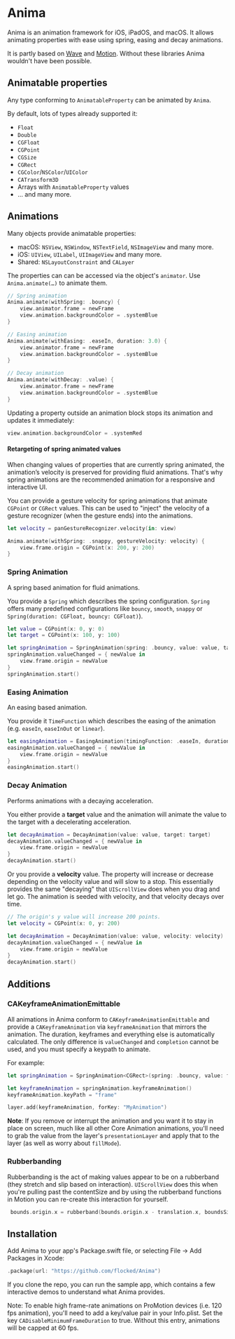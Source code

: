 # Anima

Anima is an animation framework for iOS, iPadOS, and macOS. It allows animating properties with ease using spring, easing and decay animations.

It is partly based on [Wave](https://github.com/jtrivedi/Wave) and [Motion](https://github.com/b3ll/Motion). Without these libraries Anima wouldn't have been possible.

## Animatable properties

Any type conforming to `AnimatableProperty` can be animated by `Anima`.

By default, lots of types already supported it:

- `Float`
- `Double`
- `CGFloat`
- `CGPoint`
- `CGSize`
- `CGRect`
- `CGColor`/`NSColor`/`UIColor`
- `CATransform3D`
- Arrays with `AnimatableProperty` values
- … and many more.

## Animations

Many objects provide animatable properties:
 - macOS: `NSView`, `NSWindow`, `NSTextField`, `NSImageView` and many more.
 - iOS: `UIView`, `UILabel`, `UIImageView` and many more.
 - Shared: `NSLayoutConstraint` and `CALayer`

The properties can can be accessed via the object's `animator`. Use `Anima.animate(…)` to animate them.

```swift
// Spring animation
Anima.animate(withSpring: .bouncy) {
    view.animator.frame = newFrame
    view.animation.backgroundColor = .systemBlue
}

// Easing animation
Anima.animate(withEasing: .easeIn, duration: 3.0) {
    view.animator.frame = newFrame
    view.animation.backgroundColor = .systemBlue
}

// Decay animation
Anima.animate(withDecay: .value) {
    view.animator.frame = newFrame
    view.animation.backgroundColor = .systemBlue
}
```

Updating a property outside an animation block stops its animation and updates it immediately:
 ```swift
 view.animation.backgroundColor = .systemRed
 ```
 
#### Retargeting of spring animated values
 
When changing values of properties that are currently spring animated, the animation’s velocity is preserved for providing fluid animations. That's why spring animations are the recommended animation for a responsive and interactive UI.

You can provide a gesture velocity for spring animations that animate `CGPoint` or `CGRect` values. This can be used to "inject" the velocity of a gesture recognizer (when the gesture ends) into the animations.

```swift
let velocity = panGestureRecognizer.velocity(in: view)

Anima.animate(withSpring: .snappy, gestureVelocity: velocity) {
    view.frame.origin = CGPoint(x: 200, y: 200)
}
```

### Spring Animation

A spring based animation for fluid animations.

You provide a `Spring` which describes the spring configuration. `Spring` offers many predefined configurations like `bouncy`, `smooth`, `snappy` or `Spring(duration: CGFloat, bouncy: CGFloat)`).

```swift
let value = CGPoint(x: 0, y: 0)
let target = CGPoint(x: 100, y: 100)

let springAnimation = SpringAnimation(spring: .bouncy, value: value, target: target)
springAnimation.valueChanged = { newValue in
    view.frame.origin = newValue
}
springAnimation.start()
```

### Easing Animation

An easing based animation.

You provide it `TimeFunction` which describes the easing of the animation (e.g. `easeIn`, `easeInOut` or `linear`).

```swift
let easingAnimation = EasingAnimation(timingFunction: .easeIn, duration: 2.0, value: value, target: target)
easingAnimation.valueChanged = { newValue in
    view.frame.origin = newValue
}
easingAnimation.start()
```

### Decay Animation

Performs animations with a decaying acceleration.

You either provide a **target** value and the animation will animate the value to the target with a decelerating acceleration.

```swift
let decayAnimation = DecayAnimation(value: value, target: target)
decayAnimation.valueChanged = { newValue in
    view.frame.origin = newValue
}
decayAnimation.start()
```

Or you provide a **velocity** value. The property will increase or decrease depending on the velocity value and will slow to a stop.  This essentially provides the same "decaying" that `UIScrollView` does when you drag and let go. The animation is seeded with velocity, and that velocity decays over time.

```swift
// The origin's y value will increase 200 points.
let velocity = CGPoint(x: 0, y: 200)

let decayAnimation = DecayAnimation(value: value, velocity: velocity)
decayAnimation.valueChanged = { newValue in
    view.frame.origin = newValue
}
decayAnimation.start()
```

## Additions

### CAKeyframeAnimationEmittable

All animations in Anima conform to `CAKeyframeAnimationEmittable` and provide a `CAKeyframeAnimation` via `keyframeAnimation` that mirrors the animation. The duration, keyframes and everything else is automatically calculated. The only difference is `valueChanged` and `completion` cannot be used, and you must specify a keypath to animate.

For example:

```swift
let springAnimation = SpringAnimation<CGRect>(spring: .bouncy, value: frame, target: targetFrame)

let keyframeAnimation = springAnimation.keyframeAnimation()
keyframeAnimation.keyPath = "frame"

layer.add(keyframeAnimation, forKey: "MyAnimation")
```

**Note**: If you remove or interrupt the animation and you want it to stay in place on screen, much like all other Core Animation animations, you'll need to grab the value from the layer's `presentationLayer` and apply that to the layer (as well as worry about `fillMode`).

### Rubberbanding

Rubberbanding is the act of making values appear to be on a rubberband (they stretch and slip based on interaction). `UIScrollView` does this when you're pulling past the contentSize and by using the rubberband functions in Motion you can re-create this interaction for yourself.

```swift
 bounds.origin.x = rubberband(bounds.origin.x - translation.x, boundsSize: bounds.size.width, contentSize: contentSize.width)
```

## Installation

Add Anima to your app's Package.swift file, or selecting File -> Add Packages in Xcode:

```swift
.package(url: "https://github.com/flocked/Anima")
```

If you clone the repo, you can run the sample app, which contains a few interactive demos to understand what Anima provides.

Note: To enable high frame-rate animations on ProMotion devices (i.e. 120 fps animation), you'll need to add a key/value pair in your Info.plist. Set the key `CADisableMinimumFrameDuration` to true. Without this entry, animations will be capped at 60 fps.
